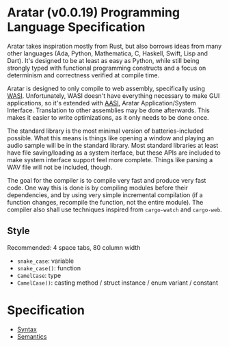# Aratar (v0.0.19) Programming Language Specification
Aratar takes inspiration mostly from Rust, but also borrows ideas from many
other languages (Ada, Python, Mathematica, C, Haskell, Swift, Lisp and Dart).
It's designed to be at least as easy as Python, while still being strongly typed
with functional programming constructs and a focus on determinism and
correctness verified at compile time.

Aratar is designed to only compile to web assembly, specifically using
[WASI](https://github.com/WebAssembly/WASI/blob/master/phases/snapshot/docs.md).
Unfortunately, WASI doesn't have everything necessary to make GUI applications,
so it's extended with
[AASI](AASI.md), Aratar Application/System Interface.  Translation to other
assemblies may be done afterwards.  This makes it easier to write optimizations,
as it only needs to be done once.

The standard library is the most minimal version of batteries-included possible.
What this means is things like opening a window and playing an audio sample will
be in the standard library.  Most standard libraries at least have file
saving/loading as a system iterface, but these APIs are included to make system
interface support feel more complete.  Things like parsing a WAV file will not
be included, though.

The goal for the compiler is to compile very fast and produce very fast code.
One way this is done is by compiling modules before their dependencies, and by
using very simple incremental compilation (if a function changes, recompile the
function, not the entire module).  The compiler also shall use techniques
inspired from `cargo-watch` and `cargo-web`.

## Style
Recommended: 4 space tabs, 80 column width

- `snake_case`: variable
- `snake_case()`: function
- `CamelCase`: type
- `CamelCase()`: casting method / struct instance / enum variant / constant

# Specification
- [Syntax](SYNTAX.md)
- [Semantics](SEMANTICS.md)
